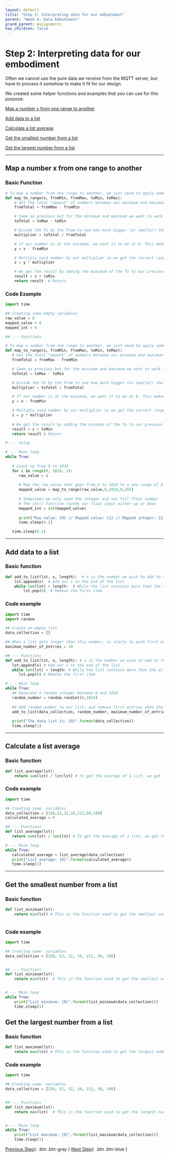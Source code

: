 ```yaml
---
layout: default
title: "Step 2: Interpreting data for our embodiment"
parent: "Week 4: Data Embodiment"
grand_parent: Assignments
has_children: false
---
```


# Step 2: Interpreting data for our embodiment

Often we cannot use the pure data we receive from the MQTT server, but have to process it somehow to make it fit for our design. 

We created some helper functions and examples that you can use for this purpose:

  [Map a number x from one range to another](#map-a-number-x-from-one-range-to-another)

  [Add data to a list](#add-data-to-a-list)

  [Calculate a list average](#calculate-a-list-average)

  [Get the smallest number from a list](#get-the-smallest-number-from-a-list)

  [Get the largest number from a list](#get-the-largest-number-from-a-list)


--- 

## Map a number x from one range to another

### Basic Function

```python
# To map a number from one range to another, we just need to apply some math to the number.
def map_to_range(x, fromMin, fromMax, toMin, toMax):
    # Get the total "amount" of numbers between our minimum and maximum. For example if we want to go between 1 and 3, this will be 2.d
    fromTotal = fromMax - fromMin

    # Same as previous but for the minimum and maximum we want to work towards.
    toTotal = toMax - toMin

    # Divide the To by the From to see how much bigger (or smaller) the To is compared to the From.
    multiplier = toTotal / fromTotal

    # If our number is at the minimum, we want it to be at 0. This makes multiplying easier.
    y = x - fromMin

    # Multiply said number by our multiplier so we get the correct range. For example a range from 0,1 turns into 0,180 by multiplying by 180.
    z = y * multiplier

    # We get the result by adding the minimum of the To to our previous result.
    result = z + toMin
    return result  # Return
```

### Code Example
```python
import time

## Creating some empty variables
raw_value = 0
mapped_value = 0
mapped_int = 0

## --- Functions

# To map a number from one range to another, we just need to apply some math to the number.
def map_to_range(x, fromMin, fromMax, toMin, toMax): 
   # Get the total "amount" of numbers between our minimum and maximum. For example if we want to go between 1 and 3, this will be 2.d
   fromTotal = fromMax - fromMin 

   # Same as previous but for the minimum and maximum we want to work towards.
   toTotal = toMax - toMin

   # Divide the To by the From to see how much bigger (or smaller) the To is compared to the From.
   multiplier = toTotal / fromTotal

   # If our number is at the minimum, we want it to be at 0. This makes multiplying easier.
   y = x - fromMin 

   # Multiply said number by our multiplier so we get the correct range. For example a range from 0,1 turns into 0,180 by multiplying by 180.
   z = y * multiplier 
   
   # We get the result by adding the minimum of the To to our previous result.
   result = z + toMin 
   return result # Return 

# --- Setup

# --- Main loop
while True:
   
   # Count up from 0 to 1024
   for i in range(0, 1024, 1):
      raw_value = i
      
      # Map the raw_value that goes from 0 to 1024 to a new range of 0 to 255
      mapped_value = map_to_range(raw_value,0,1024,0,255)
      
      # Sometimes we only need the integer and not full float number
      # The int() function rounds our float input either up or down
      mapped_int = int(mapped_value)
      
      print("Raw value: {0} // Mapped value: {1} // Mapped integer: {2}".format(raw_value, mapped_value, mapped_int))
      time.sleep(0.1)

   time.sleep(0.1)
```

--- 

## Add data to a list

### Basic function

```python
def add_to_list(lst, x, length):  # x is the number we wish to add to the list, length is how long we want our list to be at most.
    lst.append(x)  # Add our x to the end of the list
    while len(lst) > length:  # While the list contains more than the allowed amount of items
        lst.pop(0)  # Remove the first item
```

### Code example

```python
import time
import random

## Create an empty list
data_collection = []

## When a list gets longer than this number, is starts to push first entries out and makes room for new data
maximum_number_of_entries = 10

## --- Functions
def add_to_list(lst, x, length): # x is the number we wish to add to the list, length is how long we want our list to be at most.
   lst.append(x) # Add our x to the end of the list
   while len(lst) > length: # While the list contains more than the allowed amount of items
      lst.pop(0) # Remove the first item

# --- Main loop
while True:
   ## Generate a random integer between 0 and 1024
   random_number = random.randint(0,1024)
   
   ## Add random_number to our list, and remove first entries when the maximum capacity is reached
   add_to_list(data_collection, random_number, maximum_number_of_entries)
   
   print("The data list is: {0}".format(data_collection))
   time.sleep(1)
```

--- 

## Calculate a list average

### Basic function

```python
def list_average(lst):
    return sum(lst) / len(lst) # To get the average of a list, we get the sum of the list (all numbers added together) and divide it by the length of the list (the amount of numbers in the list)
```

### Code example

```python
import time

## Creating some  variables
data_collection = [150,52,32,10,212,50,100]
calculated_average = 0

## --- Functions
def list_average(lst):
   return sum(lst) / len(lst) # To get the average of a list, we get the sum of the list (all numbers added together) and divide it by the length of the list (the amount of numbers in the list)

# --- Main loop
while True:
   calculated_average = list_average(data_collection)
   print("List average: {0}".format(calculated_average))
   time.sleep(1)
```
--- 

## Get the smallest number from a list

### Basic function

```python
def list_minimum(lst):
    return min(lst) # This is the function used to get the smallest number from a list
   
```

### Code example

```python
import time

## Creating some  variables
data_collection = [150, 52, 32, 10, 212, 50, 100]


## --- Functions
def list_minimum(lst):
    return min(lst)  # This is the function used to get the smallest number from a list


# --- Main loop
while True:
    print("List minimum: {0}".format(list_minimum(data_collection)))
    time.sleep(1)
```

## Get the largest number from a list

### Basic function

```python
def list_maximum(lst):
    return max(lst) # This is the function used to get the largest number from a list

```

### Code example

```python
import time

## Creating some  variables
data_collection = [150, 52, 32, 10, 212, 50, 100]


## --- Functions
def list_maximum(lst):
    return max(lst)  # This is the function used to get the largest number from a list


# --- Main loop
while True:
    print("List maximum: {0}".format(list_maximum(data_collection)))
    time.sleep(1)
```

[Previous Step](step-1){: .btn .btn-gray }  [Next Step](step-3){: .btn .btn-blue }

